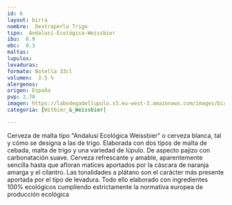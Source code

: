 ```yaml
---
id: 6
layout: birra
nombre:  Destraperlo Trigo
tipo:  Andalusí-Ecológica-Weissbier
ibu:  6.9
ebc:  8.3
maltas: 
lupulos: 
levaduras: 
formato: Botella 33cl
volumen:  3.5 %
alergenos: 
origen: España
pvp: 2.70
imagen: https://labodegadellupulo.s3.eu-west-3.amazonaws.com/images/birras/trigo.jpg
categoria: [Witbier_&_Weissbier]

---
```

Cerveza de malta tipo "Andalusí Ecológica Weissbier" o cerveza blanca, tal y cómo se designa a las de trigo. Elaborada con dos tipos de malta de cebada, malta de trigo y una variedad de lúpulo. De aspecto pajizo con carbonatación suave. Cerveza refrescante y amable, aparentemente sencilla hasta que afloran matices aportados por la cáscara de naranja amarga y el cilantro. Las tonalidades a plátano son el carácter más presente aportada por el tipo de levadura. Todo ello elaborado con ingredientes 100% ecológicos cumpliendo estrictamente la normativa europea de producción ecológica








